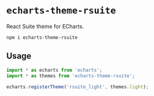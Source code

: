 # `echarts-theme-rsuite`

React Suite theme for ECharts.

    npm i echarts-theme-rsuite

## Usage

```js
import * as echarts from 'echarts';
import * as themes from 'echarts-theme-rsuite';

echarts.registerTheme('rsuite_light', themes.light);
```
